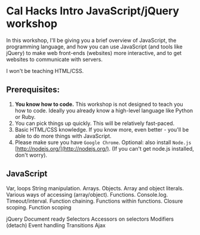 # Cal Hacks Intro JavaScript/jQuery workshop

In this workshop, I'll be giving you a brief overview of JavaScript, the programming language, and how you can use JavaScript (and tools like jQuery) to make web front-ends (websites) more interactive, and to get websites to communicate with servers.

I won't be teaching HTML/CSS.

## Prerequisites:

1. **You know how to code.** This workshop is not designed to teach you how to code. Ideally you already know a high-level language like Python or Ruby.
2. You can pick things up quickly. This will be relatively fast-paced.
3. Basic HTML/CSS knowledge. If you know more, even better - you'll be able to do more things with JavaScript.
4. Please make sure you have `Google Chrome`. Optional: also install `Node.js` [http://nodejs.org/](http://nodejs.org/). (If you can't get node.js installed, don't worry).

## JavaScript

Var, loops
String manipulation.
Arrays.
Objects.
Array and object literals.
Various ways of accessing (array/object).
Functions.
Console.log.
Timeout/interval.
Function chaining.
Functions within functions.
Closure scoping.
Function scoping

jQuery
Document ready
Selectors
Accessors on selectors
Modifiers (detach)
Event handling
Transitions
Ajax

